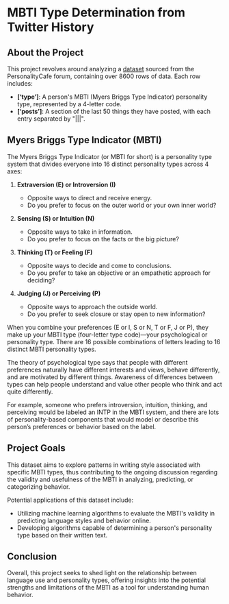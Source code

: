# MBTI Type Determination from Twitter History

## About the Project

This project revolves around analyzing a [dataset](https://www.kaggle.com/datasets/datasnaek/mbti-type/data) sourced from the PersonalityCafe forum, containing over 8600 rows of data. Each row includes:

- **[‘type’]**: A person's MBTI (Myers Briggs Type Indicator) personality type, represented by a 4-letter code.
- **[‘posts’]**: A section of the last 50 things they have posted, with each entry separated by "|||".

## Myers Briggs Type Indicator (MBTI)

The Myers Briggs Type Indicator (or MBTI for short) is a personality type system that divides everyone into 16 distinct personality types across 4 axes:

1. **Extraversion (E) or Introversion (I)**
   - Opposite ways to direct and receive energy.
   - Do you prefer to focus on the outer world or your own inner world?

2. **Sensing (S) or Intuition (N)**
   - Opposite ways to take in information.
   - Do you prefer to focus on the facts or the big picture?

3. **Thinking (T) or Feeling (F)**
   - Opposite ways to decide and come to conclusions.
   - Do you prefer to take an objective or an empathetic approach for deciding?

4. **Judging (J) or Perceiving (P)**
   - Opposite ways to approach the outside world.
   - Do you prefer to seek closure or stay open to new information?

When you combine your preferences (E or I, S or N, T or F, J or P), they make up your MBTI type (four-letter type code)—your psychological or personality type. There are 16 possible combinations of letters leading to 16 distinct MBTI personality types.

The theory of psychological type says that people with different preferences naturally have different interests and views, behave differently, and are motivated by different things. Awareness of differences between types can help people understand and value other people who think and act quite differently.

For example, someone who prefers introversion, intuition, thinking, and perceiving would be labeled an INTP in the MBTI system, and there are lots of personality-based components that would model or describe this person’s preferences or behavior based on the label.

## Project Goals

This dataset aims to explore patterns in writing style associated with specific MBTI types, thus contributing to the ongoing discussion regarding the validity and usefulness of the MBTI in analyzing, predicting, or categorizing behavior. 

Potential applications of this dataset include:

- Utilizing machine learning algorithms to evaluate the MBTI's validity in predicting language styles and behavior online.
- Developing algorithms capable of determining a person's personality type based on their written text.

## Conclusion

Overall, this project seeks to shed light on the relationship between language use and personality types, offering insights into the potential strengths and limitations of the MBTI as a tool for understanding human behavior.
